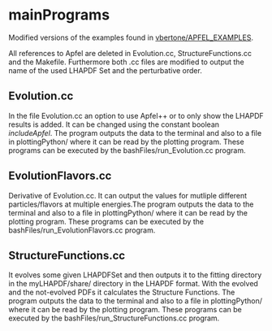 # mainPrograms
Modified versions of the examples found in [vbertone/APFEL_EXAMPLES](https://github.com/vbertone/APFEL_Examples).

All references to Apfel are deleted in Evolution.cc, StructureFunctions.cc and the Makefile. Furthermore both .cc files are modified to output the name of the used LHAPDF Set and the perturbative order.

## Evolution.cc
In the file Evolution.cc an option to use Apfel++ or to only show the LHAPDF results is added. It can be changed using the constant boolean _includeApfel_. The program outputs the data to the terminal and also to a file in plottingPython/ where it can be read by the plotting program. These programs can be executed by the bashFiles/run_Evolution.cc program.

## EvolutionFlavors.cc
Derivative of Evolution.cc. It can output the values for mutliple different particles/flavors at multiple energies.The program outputs the data to the terminal and also to a file in plottingPython/ where it can be read by the plotting program. These programs can be executed by the bashFiles/run_EvolutionFlavors.cc program.

## StructureFunctions.cc
It evolves some given LHAPDFSet and then outputs it to the fitting directory in the myLHAPDF/share/ directory in the LHAPDF format. With the evolved and the not-evolved PDFs it calculates the Structure Functions. The program outputs the data to the terminal and also to a file in plottingPython/ where it can be read by the plotting program. These programs can be executed by the bashFiles/run_StructureFunctions.cc program.
